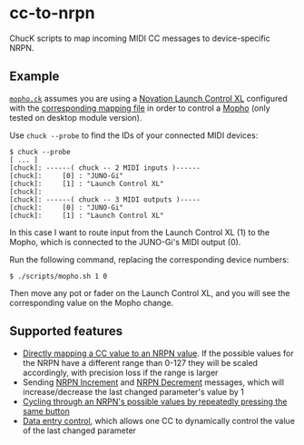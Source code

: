 # cc-to-nrpn

ChucK scripts to map incoming MIDI CC messages to device-specific NRPN.

## Example

[`mopho.ck`](/scripts/mopho.ck) assumes you are using a [Novation Launch Control XL](https://us.novationmusic.com/launch/launch-control-xl) configured with the [corresponding mapping file](/mappings/launchcontrolxl-mopho.syx) in order to control a [Mopho](https://www.davesmithinstruments.com/product/mopho/) (only tested on desktop module version).

Use `chuck --probe` to find the IDs of your connected MIDI devices:

```
$ chuck --probe
[ ... ]
[chuck]: ------( chuck -- 2 MIDI inputs )------
[chuck]:     [0] : "JUNO-Gi"
[chuck]:     [1] : "Launch Control XL"
[chuck]:
[chuck]: ------( chuck -- 3 MIDI outputs )-----
[chuck]:     [0] : "JUNO-Gi"
[chuck]:     [1] : "Launch Control XL"
```

In this case I want to route input from the Launch Control XL (1) to the Mopho, which is connected to the JUNO-Gi's MIDI output (0).

Run the following command, replacing the corresponding device numbers:

```
$ ./scripts/mopho.sh 1 0
```

Then move any pot or fader on the Launch Control XL, and you will see the corresponding value on the Mopho change.

## Supported features

* [Directly mapping a CC value to an NRPN value](https://github.com/rolodato/cc-to-nrpn/blob/master/src/Nrpn.ck).
  If the possible values for the NRPN have a different range than 0-127 they will be scaled accordingly, with precision loss if the range is larger
* Sending [NRPN Increment](https://github.com/rolodato/cc-to-nrpn/blob/master/src/NrpnIncrement.ck) and [NRPN Decrement](https://github.com/rolodato/cc-to-nrpn/blob/master/src/NrpnDecrement.ck) messages, which will increase/decrease the last changed parameter's value by 1
* [Cycling through an NRPN's possible values by repeatedly pressing the same button](https://github.com/rolodato/cc-to-nrpn/blob/master/src/NrpnMemory.ck)
* [Data entry control](https://github.com/rolodato/cc-to-nrpn/blob/master/src/Nrpn.ck#L70), which allows one CC to dynamically control the value of the last changed parameter
